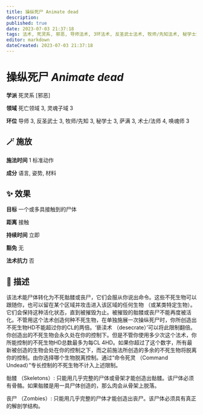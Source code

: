 ```yaml
---
title: 操纵死尸 Animate dead
description: 
published: true
date: 2023-07-03 21:37:18
tags: 法术, 死灵系, 邪恶, 导师法术, 3环法术, 反圣武士法术, 牧师/先知法术, 秘学士法术, 萨满法术, 术士/法师法术, 4环法术, 唤魂师法术, 死亡领域, 灵魂子域
editor: markdown
dateCreated: 2023-07-03 21:37:18
---
```


# **操纵死尸** *Animate dead*

**学派** 死灵系 \[邪恶\] 

**领域** 死亡领域 3, 灵魂子域 3

**环位** 导师 3, 反圣武士 3, 牧师/先知 3, 秘学士 3, 萨满 3, 术士/法师 4, 唤魂师 3

## 🪄 施放

**施法时间** 1 标准动作

**成分** 语言, 姿势, 材料

## ✨ 效果 

**目标** 一个或多具接触到的尸体 

**距离** 接触  

**持续时间** 立即 

**豁免** 无

**法术抗力** 否

## 📖 描述

该法术能尸体转化为不死骷髅或丧尸，它们会服从你说出命令。这些不死生物可以跟随你，也可以留在某个区域并攻击进入该区域的任何生物 （或某类特定生物）。它们会保持这种活化状态，直到被摧毁为止。被摧毁的骷髅或丧尸不能再度被活化。不管用这个法术创造何种不死生物，在单独施展一次操纵死尸时，你所创造出不死生物HD不能超过你的CL的两倍。‘亵渎术 （desecrate）’可以将此限制翻倍。你创造出的不死生物会永久处在你的控制下。但是不管你使用多少次这个法术，你所能控制的不死生物HD总数最多为每CL 4HD。如果你超过了这个数字，所有最新被创造的生物会处在你的控制之下，而之前施法所创造的多余的不死生物将脱离你的控制。由你选择哪个生物脱离控制。通过“命令死灵 （Command Undead）”专长控制的不死生物不计入上述限制。

骷髅 （Skeletons）: 只能用几乎完整的尸体或骨架才能创造出骷髅。该尸体必须有骨骼。如果骷髅是用一具尸体创造的，那么肉会从骨架上脱落。

丧尸 （Zombies）: 只能用几乎完整的尸体才能创造出丧尸。该尸体必须具有真正的解剖学结构。
    